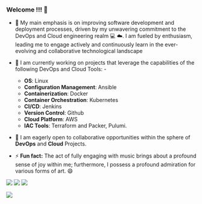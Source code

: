 ### Welcome !!! 👋


- 🔭 My main emphasis is on improving software development and deployment processes, driven by my unwavering commitment to the DevOps and Cloud engineering realm 💻 ☁️. I am fueled by enthusiasm, leading me to engage actively and continuously learn in the ever-evolving and collaborative technological landscape

- 🌱 I am currently working on  projects that leverage the capabilities of the following DevOps and Cloud Tools: -
  - __OS__: Linux
  - __Configuration Management__: Ansible
  - __Containerization__: Docker
  - __Container Orchestration__: Kubernetes
  - __CI/CD__: Jenkins
  - __Version Control__: Github
  - __Cloud Platform__: AWS
  - __IAC Tools__: Terraform and Packer, Pulumi.
  
- 👯 I am eagerly open to collaborative opportunities within the sphere of __DevOps__ and __Cloud__ Projects.
- ⚡ __Fun fact:__ The act of fully engaging with music brings about a profound sense of joy within me; furthermore, I possess a profound admiration for various forms of art. 😄

  

[![](https://img.shields.io/badge/twitter-%230077B5.svg?style=for-the-badge&logo=twitter)](https://www.twitter.com/Narbydxelos)
[![](https://img.shields.io/badge/linkedin-%230077B5.svg?style=for-the-badge&logo=linkedin)](https://www.linkedin.com/in/solomon-onwuasoanya-55b41180/)
[![](https://img.shields.io/badge/medium-%230077B5.svg?style=for-the-badge&logo=medium)](https://medium.com/@onwuasoanyasc_22360)

![](https://github.com/dybran/Containerizing-Microservices-Project/blob/main/images/ved.jpg)



<!--
**dybran/dybran** is a ✨ _special_ ✨ repository because its `README.md` (this file) appears on your GitHub profile.

Here are some ideas to get you started:

- 🔭 I’m currently working on DevOps :computer: :cloud: 
- 🌱 I’m currently learning DevOps Tools
- 👯 I’m looking to collaborate on Devops and Cloud Computing
- 📫 How to reach me: https://twitter.com/Narbydxelos
- 😄 Pronouns: 
- ⚡ Fun fact: i love listening to music...alot :smile:
-->
